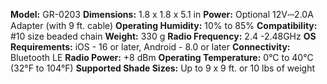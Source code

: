 **Model:** GR-0203
**Dimensions:** 1.8 x 1.8 x 5.1 in
**Power:** Optional 12V⎓2.0A Adapter (with 9 ft. cable)
**Operating Humidity:** 10% to 85%
**Compatibility:** #10 size beaded chain
**Weight:** 330 g
**Radio Frequency:** 2.4 -2.48GHz
**OS Requirements:** iOS - 16 or later, Android - 8.0 or later
**Connectivity:** Bluetooth LE
**Radio Power:** +8 dBm
**Operating Temperature:** 0°C to 40°C (32°F to 104°F)
**Supported Shade Sizes:** Up to 9 x 9 ft. or 10 lbs of weight